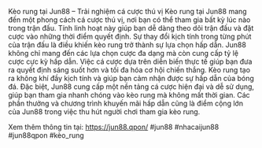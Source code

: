 Kèo rung tại Jun88 – Trải nghiệm cá cược thú vị
Kèo rung tại Jun88 mang đến một phong cách cá cược thú vị, nơi bạn có thể tham gia bất kỳ lúc nào trong trận đấu. Tính linh hoạt này giúp bạn dễ dàng theo dõi trận đấu và đặt cược vào những thời điểm quyết định. Sự thay đổi kịch tính trong từng phút của trận đấu là điều khiến kèo rung trở thành sự lựa chọn hấp dẫn.
Jun88 không chỉ mang đến các lựa chọn cược đa dạng mà còn cung cấp tỷ lệ cược cực kỳ hấp dẫn. Việc cá cược dựa trên diễn biến thực tế giúp bạn đưa ra quyết định sáng suốt hơn và tối đa hóa cơ hội chiến thắng. Kèo rung tạo ra không khí đầy kịch tính và giúp bạn cảm nhận được sự hấp dẫn của bóng đá.
Đặc biệt, Jun88 cung cấp một nền tảng cá cược hiện đại và dễ sử dụng, giúp bạn tham gia nhanh chóng vào kèo rung mà không mất thời gian. Các phần thưởng và chương trình khuyến mãi hấp dẫn cũng là điểm cộng lớn của Jun88 trong việc thu hút người chơi tham gia kèo rung.

Xem thêm thông tin tại: https://jun88.qpon/
#jun88 #nhacaijun88 #jun88qpon #kèo_rung
